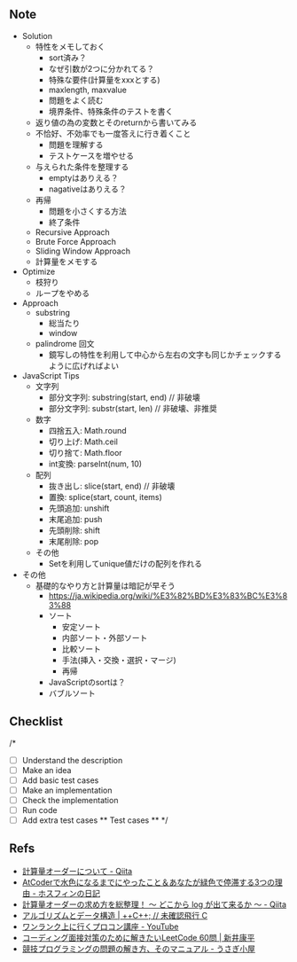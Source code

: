 ## Note

- Solution
  - 特性をメモしておく
    - sort済み？
    - なぜ引数が2つに分かれてる？
    - 特殊な要件(計算量をxxxとする)
    - maxlength, maxvalue
    - 問題をよく読む
    - 境界条件、特殊条件のテストを書く
  - 返り値の為の変数とそのreturnから書いてみる
  - 不恰好、不効率でも一度答えに行き着くこと
    - 問題を理解する
    - テストケースを増やせる
  - 与えられた条件を整理する
    - emptyはありえる？
    - nagativeはありえる？
  - 再帰
    - 問題を小さくする方法
    - 終了条件
  - Recursive Approach
  - Brute Force Approach
  - Sliding Window Approach
  - 計算量をメモする
- Optimize
  - 枝狩り
  - ループをやめる
- Approach
  - substring
    - 総当たり
    - window
  - palindrome 回文
    - 鏡写しの特性を利用して中心から左右の文字も同じかチェックするように広げればよい
- JavaScript Tips
  - 文字列
    - 部分文字列: substring(start, end) // 非破壊
    - 部分文字列: substr(start, len) // 非破壊、非推奨
  - 数字
    - 四捨五入: Math.round
    - 切り上げ: Math.ceil
    - 切り捨て: Math.floor
    - int変換: parseInt(num, 10)
  - 配列
    - 抜き出し: slice(start, end) // 非破壊
    - 置換: splice(start, count, items)
    - 先頭追加: unshift
    - 末尾追加: push
    - 先頭削除: shift
    - 末尾削除: pop
  - その他
    - Setを利用してunique値だけの配列を作れる
- その他
  - 基礎的なやり方と計算量は暗記が早そう
    - https://ja.wikipedia.org/wiki/%E3%82%BD%E3%83%BC%E3%83%88
    - ソート
      - 安定ソート
      - 内部ソート・外部ソート
      - 比較ソート
      - 手法(挿入・交換・選択・マージ)
      - 再帰
    - JavaScriptのsortは？
    - バブルソート

## Checklist
/*
- [ ] Understand the description
- [ ] Make an idea
- [ ] Add basic test cases
- [ ] Make an implementation
- [ ] Check the implementation
- [ ] Run code
- [ ] Add extra test cases
** Test cases **
*/

## Refs

- [計算量オーダーについて - Qiita](https://qiita.com/asksaito/items/59e0d48408f1eab081b5)
- [AtCoderで水色になるまでにやったこと＆あなたが緑色で停滞する3つの理由 - ホスフィンの日記](https://mine691.hatenablog.com/entry/2019/04/11/215129)
- [計算量オーダーの求め方を総整理！ 〜 どこから log が出て来るか 〜 - Qiita](https://qiita.com/drken/items/872ebc3a2b5caaa4a0d0#%E4%BE%8B-1-%E7%B7%9A%E5%BD%A2%E6%8E%A2%E7%B4%A2-on)
- [アルゴリズムとデータ構造 | ++C++; // 未確認飛行 C](https://ufcpp.net/study/algorithm/)
- [ワンランク上に行くプロコン講座 - YouTube](https://www.youtube.com/watch?v=_Je4rukUcqE&app=desktop)
- [コーディング面接対策のために解きたいLeetCode 60問 | 新井康平](https://1kohei1.com/leetcode/)
- [競技プログラミングの問題の解き方、そのマニュアル - うさぎ小屋](https://kimiyuki.net/blog/2016/06/21/how-to-solve-problems-in-competitive-programming/)
